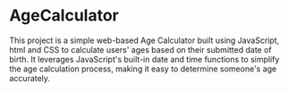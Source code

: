 # AgeCalculator
This project is a simple web-based Age Calculator built using JavaScript, html and CSS to calculate users' ages based on their submitted date of birth. It leverages JavaScript's built-in date and time functions to simplify the age calculation process, making it easy to determine someone's age accurately.
